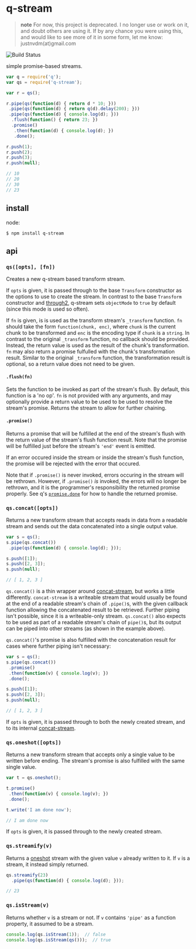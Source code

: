 # q-stream

> **note** For now, this project is deprecated. I no longer use or work on it, and doubt others are using it. If by any chance you were using this, and would like to see more of it in some form, let me know: justnvdm(at)gmail.com

![Build Status](https://api.travis-ci.org/justinvdm/q-stream.png)

simple promise-based streams.


```javascript
var q = require('q');
var qs = require('q-stream');

var r = qs();

r.pipe(qs(function(d) { return d * 10; }))
 .pipe(qs(function(d) { return q(d).delay(200); }))
 .pipe(qs(function(d) { console.log(d); }))
  .flush(function() { return 23; })
  .promise()
   .then(function(d) { console.log(d); })
   .done();

r.push(1);
r.push(2);
r.push(3);
r.push(null);

// 10
// 20
// 30
// 23
```


## install

node:

```
$ npm install q-stream
```


## api

### `qs([opts], [fn])`

Creates a new q-stream based transform stream.

If `opts` is given, it is passed through to the base `Transform` constructor as the options to use to create the stream. In contrast to the base `Transform` constructor and [through2](https://www.npmjs.org/package/through2), q-stream sets `objectMode` to `true` by default (since this mode is used so often).

If `fn` is given, is is used as the transform stream's `_transform` function. `fn` should take the form `function(chunk, enc)`, where `chunk` is the current chunk to be transformed and `enc` is the encoding type if `chunk` is a `string`. In contrast to the original `_transform` function, no callback should be provided. Instead, the return value is used as the result of the chunk's transformation. `fn` may also return a promise fulfulled with the chunk's transformation result. Similar to the original `_transform` function, the transformation result is optional, so a return value does not need to be given.

#### `.flush(fn)`

Sets the function to be invoked as part of the stream's flush. By default, this function is a 'no op'. `fn` is not provided with any arguments, and may optionally provide a return value to be used to be used to resolve the stream's promise. Returns the stream to allow for further chaining.

#### `.promise()`

Returns a promise that will be fulfilled at the end of the stream's flush with the return value of the stream's flush function result. Note that the promise will be fulfilled just before the stream's `'end'` event is emitted.

If an error occured inside the stream or inside the stream's flush function, the promise will be rejected with the error that occured.

Note that if `.promise()` is never invoked, errors occuring in the stream will be rethrown. However, if `.promise()` *is* invoked, the errors will no longer be rethrown, and it is the programmer's responsibility the returned promise properly. See q's [`promise.done`](https://github.com/kriskowal/q/wiki/API-Reference#promisedoneonfulfilled-onrejected-onprogress) for how to handle the returned promise.


### `qs.concat([opts])`

Returns a new transform stream that accepts reads in data from a readable stream and sends out the data concatenated into a single output value.

```javascript
var s = qs();
s.pipe(qs.concat())
 .pipe(qs(function(d) { console.log(d); }));

s.push([1]);
s.push([2, 3]);
s.push(null);

// [ 1, 2, 3 ]
```

`qs.concat()` is a thin wrapper around [concat-stream](https://github.com/maxogden/concat-stream), but works a little differently. `concat-stream` is a writeable stream that would usually be found at the end of a readable stream's chain of `.pipe()`s, with the given callback function allowing the concatenated result to be retrieved. Further piping isn't possible, since it is a writeable-only stream. `qs.concat()` also expects to be used as part of a readable stream's chain of `pipe()`s, but its output can be piped into other streams (as shown in the example above).

`qs.concat()`'s promise is also fulfilled with the concatenation result for cases where further piping isn't necessary:

```javascript
var s = qs();
s.pipe(qs.concat())
 .promise()
 .then(function(v) { console.log(v); })
 .done();

s.push([1]);
s.push([2, 3]);
s.push(null);

// [ 1, 2, 3 ]
```

If `opts` is given, it is passed through to both the newly created stream, and to its internal [concat-stream](https://github.com/maxogden/concat-stream).


### `qs.oneshot([opts])`

Returns a new transform stream that accepts only a single value to be written before ending. The stream's promise is also fulfilled with the same single value.

```javascript
var t = qs.oneshot();

t.promise()
 .then(function(v) { console.log(v); })
 .done();

t.write('I am done now');

// I am done now
```

If `opts` is given, it is passed through to the newly created stream.


### `qs.streamify(v)`

Returns a [oneshot](#qsoneshotopts) stream with the given value `v` already written to it. If `v` is a stream, it instead simply returned.

```javascript
qs.streamify(23)
  .pipe(qs(function(d) { console.log(d); }));

// 23
```

### `qs.isStream(v)`

Returns whether `v` is a stream or not. If `v` contains `'pipe'` as a function property, it assumed to be a stream.

```javascript
console.log(qs.isStream(1));  // false
console.log(qs.isStream(qs()));  // true
```
